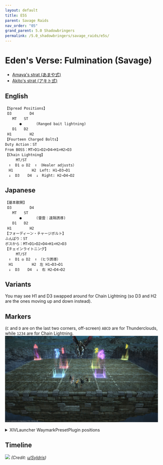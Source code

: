 ```yaml
---
layout: default
title: E5S
parent: Savage Raids
nav_order: "05"
grand_parent: 5.0 Shadowbringers
permalink: /5.0_shadowbringers/savage_raids/e5s/
---
```


# Eden's Verse: Fulmination (Savage)

- [Amaya's strat (あまや式)](https://na.finalfantasyxiv.com/lodestone/character/9416493/blog/4353949/)
- [Akito's strat (アキト式)](https://youtu.be/0LTiI3Ft-xw)

## English
```
【Spread Positions】
 D3　　　　　D4
　　MT　　ST
　　　　●　　　　(Ranged bait lightning)
　　D1　　D2
 H1　　　　　H2
【Fourteen Charged Bolts】
Duty Action：ST
From BOSS：MT>D1>D2>D4>H1>H2>D3
【Chain Lightning】
　　　MT/ST
　↑  D1 ◎ D2  ↑　（Healer adjusts）
　H1　　　　  H2　Left: H1→D3→D1
　↓  D3　  D4  ↓　Right: H2→D4→D2
```

## Japanese
```
【基本散開】
 D3　　　　　D4
　　MT　　ST
　　　　●　　　　(雷雲：遠隔誘導)
　　D1　　D2
 H1　　　　　H2
【フォーディーン・チャージボルト】
ふんばり：ST
ボスから：MT>D1>D2>D4>H1>H2>D3
【チェインライトニング】
　　　MT/ST
　↑  D1 ◎ D2  ↑　（ヒラ誘導）
　H1　　　　  H2　左 H1→D3→D1
　↓  D3　  D4  ↓　右 H2→D4→D2
```

## Variants

You may see H1 and D3 swapped around for Chain Lightning (so D3 and H2 are the ones moving up and down instead).

## Markers

(`C` and `D` are on the last two corners, off-screen)
`ABCD` are for Thunderclouds, while `1234` are for Chain Lightning.
![](images/markers.jpg)
<details markdown=block>
<summary>XIVLauncher WaymarkPresetPlugin positions</summary>

```json
{"Name":"E5S","MapID":716,"A":{"X":82.0,"Y":0.0,"Z":87.0,"ID":0,"Active":true},"B":{"X":118.0,"Y":0.0,"Z":87.0,"ID":1,"Active":true},"C":{"X":118.0,"Y":0.0,"Z":113.0,"ID":2,"Active":true},"D":{"X":82.0,"Y":0.0,"Z":113.0,"ID":3,"Active":true},"One":{"X":95.0,"Y":0.0,"Z":99.0,"ID":4,"Active":true},"Two":{"X":105.0,"Y":0.0,"Z":99.0,"ID":5,"Active":true},"Three":{"X":105.0,"Y":0.0,"Z":106.0,"ID":6,"Active":true},"Four":{"X":95.0,"Y":0.0,"Z":106.0,"ID":7,"Active":true}}
```

</details>

## Timeline

![](https://i.redd.it/ztaf3o390qn41.png)
*(Credit: [u/Syldris](https://www.reddit.com/r/ffxiv/comments/fl51xi/e5s_timeline_image/))*